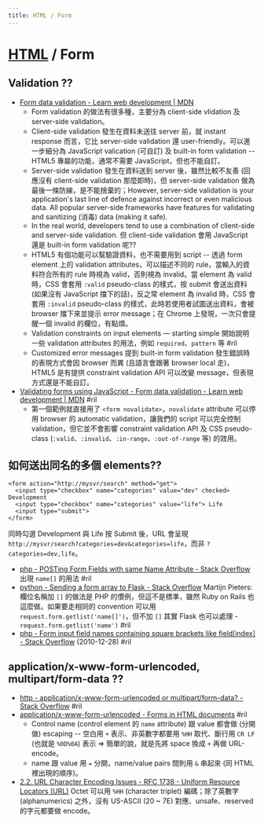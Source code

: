 ```yaml
---
title: HTML / Form
---
```

# [HTML](html.md) / Form

## Validation ??

  - [Form data validation \- Learn web development \| MDN](https://developer.mozilla.org/en-US/docs/Learn/HTML/Forms/Form_validation)
      - Form validation 的做法有很多種，主要分為 client-side vlidation 及 server-side validation。
      - Client-side validation 發生在資料未送往 server 前，就 instant response 而言，它比 server-side validation 還 user-friendly。可以進一步細分為 JavaScript valication (可自訂) 及 built-in form validation -- HTML5 專屬的功能，通常不需要 JavaScript，但也不能自訂。
      - Server-side validation 發生在資料送到 server 後，雖然比較不友善 (回應沒有 client-side validation 那麼即時)，但 server-side validation 做為最後一條防線，是不能捨棄的；However, server-side validation is your application's last line of defence against incorrect or even malicious data. All popular server-side frameworks have features for validating and sanitizing (消毒) data (making it safe).
      - In the real world, developers tend to use a combination of client-side and server-side validation. 但 client-side validation 會用 JavaScript 還是 built-in form validation 呢??
      - HTML5 有個功能可以幫驗證資料，也不需要用到 script -- 透過 form element 上的 validation attributes，可以描述不同的 rule，當輸入的資料符合所有的 rule 時視為 valid，否則視為 invalid。當 element 為 valid 時，CSS 會套用 `:valid` pseudo-class 的樣式，按 submit 會送出資料 (如果沒有 JavaScript 擋下的話)，反之常 element 為 invalid 時，CSS 會套用 `:invalid` pseudo-class 的樣式，此時若使用者試圖送出資料，會被 browser 擋下來並提示 error message；在 Chrome 上發現，一次只會提醒一個 invalid 的欄位，有點煩。
      - Validation constraints on input elements — starting simple 開始說明一些 validation attributes 的用法，例如 `required`、`pattern` 等 #ril
      - Customized error messages 提到 built-in form validation 發生錯誤時的表現方式會因 browser 而異 (且語言會跟著 browser local 走)，HTML5 是有提供 constraint validation API 可以改變 message，但表現方式還是不能自訂。
  - [Validating forms using JavaScript - Form data validation \- Learn web development \| MDN](https://developer.mozilla.org/en-US/docs/Learn/HTML/Forms/Form_validation#Validating_forms_using_JavaScript) #ril
      - 第一個範例就直接用了 `<form novalidate>`，`novalidate` attribute 可以停用 browser 的 automatic validation，讓我們的 script 可以完全控制 validation，但它並不會影響 constraint validation API 及 CSS pseudo-class (`:valid`、`:invalid`、`:in-range`、`:out-of-range` 等) 的效用。

## 如何送出同名的多個 elements??

```
<form action="http://mysvr/search" method="get">
  <input type="checkbox" name="categories" value="dev" checked> Development
  <input type="checkbox" name="categories" value="life"> Life
  <input type="submit">
</form>
```

同時勾選 Development 與 Life 按 Submit 後，URL 會呈現 `http://mysvr/search?categories=dev&categories=life`，而非 `?categories=dev,life`。

  - [php \- POSTing Form Fields with same Name Attribute \- Stack Overflow](https://stackoverflow.com/questions/2203430/) 出現 `name[]` 的用法 #ril 
  - [python \- Sending a form array to Flask \- Stack Overflow](https://stackoverflow.com/questions/24808660/) Martijn Pieters: 欄位名稱加 `[]` 的做法是 PHP 的慣例，但這不是標準，雖然 Ruby on Rails 也這麼做。如果要走相同的 convention 可以用 `request.form.getlist('name[]')`，但不加 `[]` 其實 Flask 也可以處理 - `request.form.getlist('name')` #ril
  - [php \- Form input field names containing square brackets like field\[index\] \- Stack Overflow](https://stackoverflow.com/questions/4543500/) (2010-12-28) #ril

## application/x-www-form-urlencoded, multipart/form-data ??

  - [http \- application/x\-www\-form\-urlencoded or multipart/form\-data? \- Stack Overflow](https://stackoverflow.com/questions/4007969/) #ril
  - [application/x-www-form-urlencoded - Forms in HTML documents](https://www.w3.org/TR/html401/interact/forms.html#didx-applicationx-www-form-urlencoded) #ril
      - Control name (control element 的 `name` attribute) 跟 value 都會做 (分開做) escaping -- 空白用 `+` 表示、非英數字都要用 `%HH` 取代、斷行用 `CR LF` (也就是 `%0D%0A`) 表示 => 簡單的說，就是先將 space 換成 `+` 再做 URL-encode。
      - name 跟 value 用 `=` 分開，name/value pairs 間則用 `&` 串起來 (同 HTML 裡出現的順序)。
  - [2.2. URL Character Encoding Issues - RFC 1738 \- Uniform Resource Locators (URL)](https://tools.ietf.org/html/rfc1738#section-2.2) Octet 可以用 `%HH` (character triplet) 編碼；除了英數字 (alphanumerics) 之外，沒有 US-ASCII (20 ~ 7E) 對應、unsafe、reserved 的字元都要做 encode。


